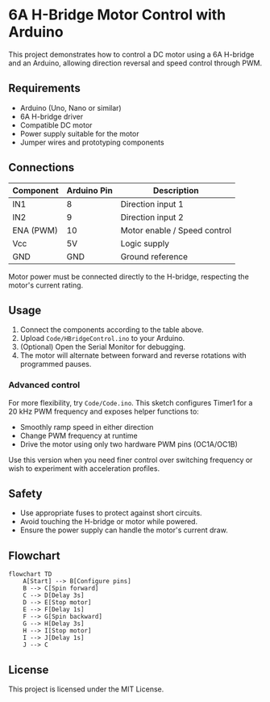 # 6A H-Bridge Motor Control with Arduino

This project demonstrates how to control a DC motor using a 6A H-bridge and an Arduino, allowing direction reversal and speed control through PWM.

## Requirements
- Arduino (Uno, Nano or similar)
- 6A H-bridge driver
- Compatible DC motor
- Power supply suitable for the motor
- Jumper wires and prototyping components

## Connections

| Component | Arduino Pin | Description |
|-----------|-------------|-------------|
| IN1       | 8           | Direction input 1 |
| IN2       | 9           | Direction input 2 |
| ENA (PWM) | 10          | Motor enable / Speed control |
| Vcc       | 5V          | Logic supply |
| GND       | GND         | Ground reference |

Motor power must be connected directly to the H-bridge, respecting the motor's current rating.

## Usage
1. Connect the components according to the table above.
2. Upload `Code/HBridgeControl.ino` to your Arduino.
3. (Optional) Open the Serial Monitor for debugging.
4. The motor will alternate between forward and reverse rotations with programmed pauses.

### Advanced control

For more flexibility, try `Code/Code.ino`. This sketch configures Timer1 for a
20 kHz PWM frequency and exposes helper functions to:

- Smoothly ramp speed in either direction
- Change PWM frequency at runtime
- Drive the motor using only two hardware PWM pins (OC1A/OC1B)

Use this version when you need finer control over switching frequency or wish
to experiment with acceleration profiles.

## Safety
- Use appropriate fuses to protect against short circuits.
- Avoid touching the H-bridge or motor while powered.
- Ensure the power supply can handle the motor's current draw.

## Flowchart
```mermaid
flowchart TD
    A[Start] --> B[Configure pins]
    B --> C[Spin forward]
    C --> D[Delay 3s]
    D --> E[Stop motor]
    E --> F[Delay 1s]
    F --> G[Spin backward]
    G --> H[Delay 3s]
    H --> I[Stop motor]
    I --> J[Delay 1s]
    J --> C
```

## License
This project is licensed under the MIT License.

